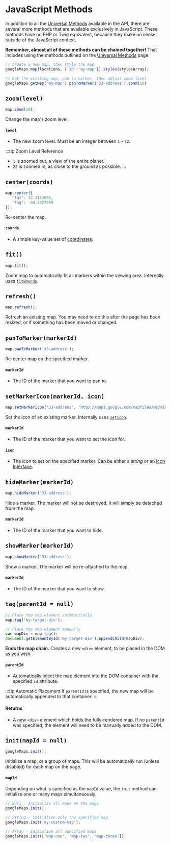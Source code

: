 # JavaScript Methods

In addition to all the [Universal Methods](/maps/universal-methods/) available in the API, there are several more methods that are available exclusively in JavaScript. These methods have no PHP or Twig equivalent, because they make no sense outside of the JavaScript context.

**Remember, almost all of these methods can be chained together!** That includes using the methods outlined on the [Universal Methods](/maps/universal-methods/) page.

```js
// Create a new map, then style the map
googleMaps.map(locations, {'id':'my-map'}).styles(stylesArray);

// Get the existing map, pan to marker, then adjust zoom level
googleMaps.getMap('my-map').panToMarker('33-address').zoom(10)
```

## `zoom(level)`

```js
map.zoom(10);
```

Change the map's zoom level.

#### `level`

 - The new zoom level. Must be an integer between `1` - `22`.
 
:::tip Zoom Level Reference
 - `1` is zoomed out, a view of the entire planet.
 - `22` is zoomed in, as close to the ground as possible.
:::

## `center(coords)`

```js
map.center({
   "lat": 32.3113966,
   "lng": -64.7527469
});
```

Re-center the map.

#### `coords`

 - A simple key-value set of [coordinates](/models/coordinates/).

## `fit()`

```js
map.fit();
```

Zoom map to automatically fit all markers within the viewing area. Internally uses [`fitBounds`](https://developers.google.com/maps/documentation/javascript/reference/map#Map.fitBounds).

## `refresh()`

```js
map.refresh();
```

Refresh an existing map. You may need to do this after the page has been resized, or if something has been moved or changed.

## `panToMarker(markerId)`

```js
map.panToMarker('33-address');
```

Re-center map on the specified marker.

#### `markerId`

 - The ID of the marker that you want to pan to.

## `setMarkerIcon(markerId, icon)`

```js
map.setMarkerIcon('33-address', 'http://maps.google.com/mapfiles/ms/micons/green.png');
```

Set the icon of an existing marker. Internally uses [`setIcon`](https://developers.google.com/maps/documentation/javascript/reference/marker#Marker.setIcon).

#### `markerId`

 - The ID of the marker that you want to set the icon for.

#### `icon`

 - The icon to set on the specified marker. Can be either a _string_ or an [Icon Interface](https://developers.google.com/maps/documentation/javascript/reference/marker#Icon).

## `hideMarker(markerId)`

```js
map.hideMarker('33-address');
```

Hide a marker. The marker will not be destroyed, it will simply be detached from the map.

#### `markerId`

 - The ID of the marker that you want to hide.

## `showMarker(markerId)`

```js
map.showMarker('33-address');
```

Show a marker. The marker will be re-attached to the map.

#### `markerId`

 - The ID of the marker that you want to show.

## `tag(parentId = null)`

```js
// Place the map element automatically
map.tag('my-target-div');

// Place the map element manually
var mapDiv = map.tag();
document.getElementById('my-target-div').appendChild(mapDiv);
```

**Ends the map chain.** Creates a new `<div>` element, to be placed in the DOM as you wish.

#### `parentId`

 - Automatically inject the map element into the DOM container with the specified `id` attribute.

:::tip Automatic Placement
If `parentId` is specified, the new map will be automatically appended to that container.
:::

#### Returns

 - A new `<div>` element which holds the fully-rendered map. If no `parentId` was specified, the element will need to be manually added to the DOM.

## `init(mapId = null)`

```js
googleMaps.init();
```

Initialize a map, or a group of maps. This will be automatically run (unless disabled) for each map on the page.

#### `mapId`

Depending on what is specified as the `mapId` value, the `init` method can initialize one or many maps simultaneously.

```js
// Null - Initialize all maps on the page
googleMaps.init();

// String - Initialize only the specified map
googleMaps.init('my-custom-map');

// Array - Initialize all specified maps
googleMaps.init(['map-one', 'map-two', 'map-three']);
```
